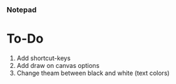 ### Notepad

# To-Do
1. Add shortcut-keys
2. Add draw on canvas options
3. Change theam between black and white (text colors)
